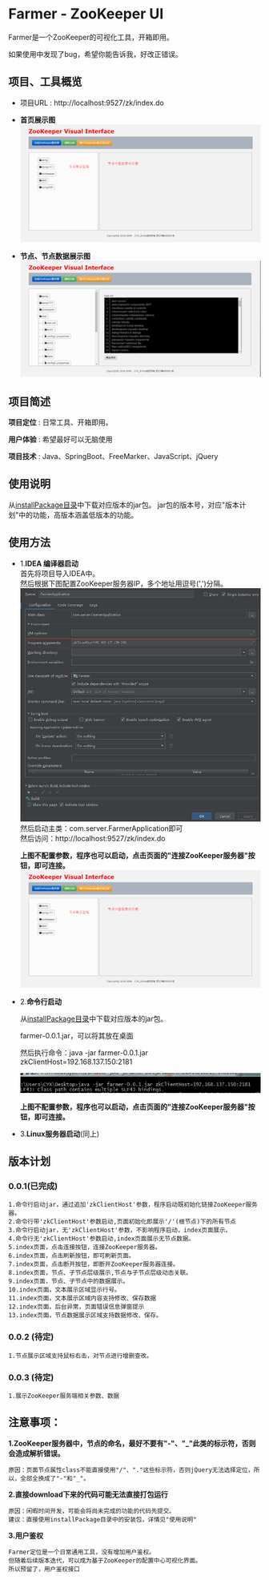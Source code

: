 # Farmer - ZooKeeper UI
Farmer是一个ZooKeeper的可视化工具，开箱即用。

如果使用中发现了bug，希望你能告诉我，好改正错误。

## 项目、工具概览

* 项目URL : http://localhost:9527/zk/index.do

* **首页展示图**<br>
![ZooKeeper-UI展示图](image/ZooKeeper-UI展示图.png)<br>

* **节点、节点数据展示图**<br>
![index页面节点-数据](image/index页面节点数据.png)<br>


## 项目简述
**项目定位** : 日常工具、开箱即用。

**用户体验** : 希望最好可以无脑使用

**项目技术** : Java、SpringBoot、FreeMarker、JavaScript、jQuery


## 使用说明
从[installPackage目录](https://github.com/Simba-cheng/Farmer/tree/master/installPackage)中下载对应版本的jar包。
jar包的版本号，对应"版本计划"中的功能，高版本涵盖低版本的功能。


## 使用方法

* 1.**IDEA 编译器启动**<br>
    首先将项目导入IDEA中。<br>
    然后根据下图配置ZooKeeper服务器IP，多个地址用逗号(',')分隔。<br>
    ![IDEA编译器参数启动配置](image/IDEA编译器参数启动配置.png)
    <br>
    然后启动主类：com.server.FarmerApplication即可<br>
    然后访问：http://localhost:9527/zk/index.do<br>

    **上图不配置参数，程序也可以启动，点击页面的"连接ZooKeeper服务器"按钮，即可连接。**<br>
    ![ZooKeeper-UI展示图](image/ZooKeeper-UI展示图.png)


* 2.**命令行启动**<br>

    从[installPackage目录](https://github.com/Simba-cheng/Farmer/tree/master/installPackage)中下载对应版本的jar包。

    farmer-0.0.1.jar，可以将其放在桌面

    然后执行命令：java -jar farmer-0.0.1.jar zkClientHost=192.168.137.150:2181

    ![](image/命令行带参数启动.png)<br>

    **上图不配置参数，程序也可以启动，点击页面的"连接ZooKeeper服务器"按钮，即可连接。**<br>

* 3.**Linux服务器启动**(同上)


## 版本计划

### 0.0.1(已完成)

    1.命令行启动jar，通过追加'zkClientHost'参数，程序启动既初始化链接ZooKeeper服务器。
    2.命令行带'zkClientHost'参数启动,页面初始化即展示'/'(根节点)下的所有节点
    3.命令行启动jar，无'zkClientHost'参数，不影响程序启动，index页面展示。
    4.命令行无'zkClientHost'参数启动,index页面展示无节点数据。
    5.index页面，点击连接按钮，连接ZooKeeper服务器。
    6.index页面，点击刷新按钮，即可刷新页面。
    7.index页面，点击断开按钮，即断开ZooKeeper服务器连接。
    8.index页面，节点、子节点层级展示,节点与子节点层级动态关联。
    9.index页面，节点、子节点中的数据展示。
    10.index页面，文本展示区域显示行号。
    11.index页面，文本展示区域内容支持修改、保存数据
    12.index页面，后台异常，页面错误信息弹窗提示
    13.index页面，节点数据展示区域支持数据修改、保存。

### 0.0.2 (待定)

    1.节点展示区域支持鼠标右击，对节点进行增删查改。

### 0.0.3 (待定)
	1.展示ZooKeeper服务端相关参数、数据


## 注意事项：

**1.ZooKeeper服务器中，节点的命名，最好不要有"-"、"_"此类的标示符，否则会造成解析错误。**

    原因：页面节点属性class不能直接使用"/"、"."这些标示符，否则jQuery无法选择定位，所以，全部全换成了"-"和"_"。
    
**2.直接download下来的代码可能无法直接打包运行**

    原因：闲暇时间开发，可能会将尚未完成的功能的代码先提交。
    建议：直接使用installPackage目录中的安装包，详情见"使用说明"

**3.用户鉴权**

	Farmer定位是一个日常通用工具，没有增加用户鉴权。
	但随着后续版本迭代，可以成为基于ZooKeeper的配置中心可视化界面。
	所以预留了，用户鉴权接口